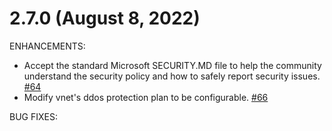 # 2.7.0 (August 8, 2022)

ENHANCEMENTS:

* Accept the standard Microsoft SECURITY.MD file to help the community understand the security policy and how to safely report security issues. [#64](https://github.com/Azure/terraform-azurerm-vnet/pull/64)
* Modify vnet's ddos protection plan to be configurable. [#66](https://github.com/Azure/terraform-azurerm-vnet/pull/66)

BUG FIXES:
   